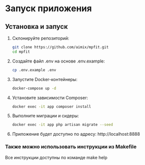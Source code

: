 # Запуск приложения 

## Установка и запуск

1. Склонируйте репозиторий:
   ```bash
   git clone https://github.com/aimix/mpfit.git
   cd mpfit

2. Создайте файл .env на основе .env.example:
    ```bash
    cp .env.example .env
3. Запустите Docker-контейнеры:
    ```bash
   docker-compose up -d
4. Установите зависимости Composer:
    ```bash
   docker exec -it app composer install
5. Выполните миграции и сидеры:
    ```bash
   docker exec -it app php artisan migrate --seed
6. Приложение будет доступно по адресу:
   http://localhost:8888

### Также можно использовать инструкции из Makefile

Все инструкции доступны по команде make help

